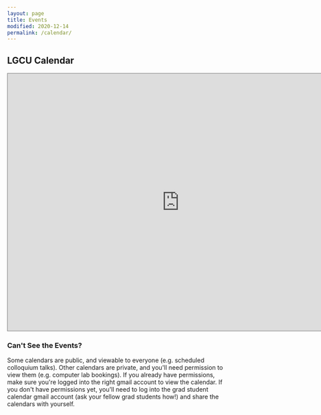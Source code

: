 ```yaml
---
layout: page
title: Events
modified: 2020-12-14
permalink: /calendar/
---
```


## LGCU Calendar

<iframe src="https://calendar.google.com/calendar/embed?height=600&amp;wkst=1&amp;bgcolor=%23ffffff&amp;ctz=America%2FToronto&amp;src=Z3JhZHJvb201NjhAZ21haWwuY29t&amp;src=azcxbDQwcGszZDhlaTRpMnBhbXF2MGpqZWNAZ3JvdXAuY2FsZW5kYXIuZ29vZ2xlLmNvbQ&amp;src=cXRqcGRyNW85dTBzZzFwb2ltcnA5bWR2ZzBAZ3JvdXAuY2FsZW5kYXIuZ29vZ2xlLmNvbQ&amp;src=ZjI5aXRhNmlmNWRtZGRwMW9uaGl2cDAyMmtAZ3JvdXAuY2FsZW5kYXIuZ29vZ2xlLmNvbQ&amp;src=aDZmamV1aGZwNms5bTNvdWp1anVqNGpjaTRAZ3JvdXAuY2FsZW5kYXIuZ29vZ2xlLmNvbQ&amp;src=bGppOHBpcDJvcjR2dWE2bGYzc2tzNmoxMm9AZ3JvdXAuY2FsZW5kYXIuZ29vZ2xlLmNvbQ&amp;src=ZW4uY2FuYWRpYW4jaG9saWRheUBncm91cC52LmNhbGVuZGFyLmdvb2dsZS5jb20&amp;color=%233F51B5&amp;color=%230B8043&amp;color=%23F09300&amp;color=%23F09300&amp;color=%23D81B60&amp;color=%23B39DDB&amp;color=%23F4511E&amp;showTitle=0" style="border:solid 1px #777" width="800" height="600" frameborder="0" scrolling="no"></iframe>



### Can't See the Events?

Some calendars are public, and viewable to everyone (e.g. scheduled colloquium talks). Other calendars are private, and you'll need permission to view them (e.g. computer lab bookings). If you already have permissions, make sure you're logged into the right gmail account to view the calendar. If you don't have permissions yet, you'll need to log into the grad student calendar gmail account (ask your fellow grad students how!) and share the calendars with yourself.
